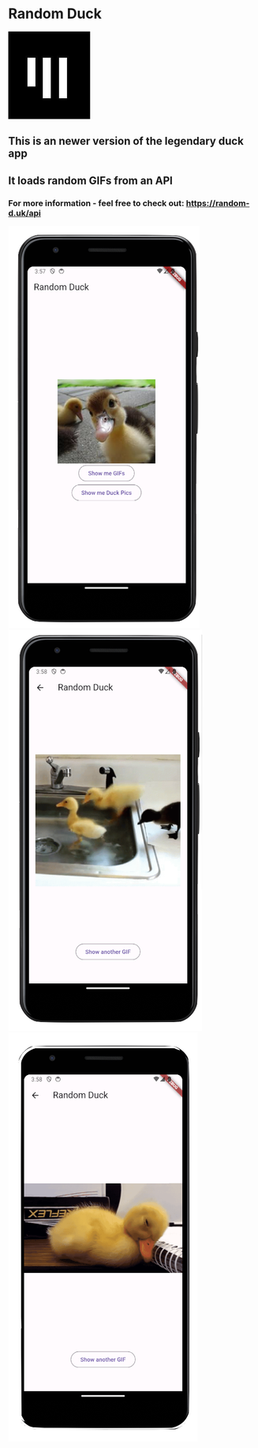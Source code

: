 # Random Duck

![logo_app_akademie](assets/app_akademie_logo.png)

## This is an newer version of the legendary duck app

## It loads random GIFs from an API

### For more information - feel free to check out: <https://random-d.uk/api>

![screenshot_main_screen](assets/main_screen.png)
![screenshot_gif_loader_1](assets/gif_loader_1.png)
![screeenshot_gif_loader_2](assets/gif_loader_2.png)

